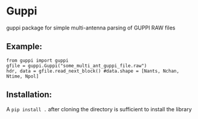 # Guppi

guppi package for simple multi-antenna parsing of GUPPI RAW files

## Example:

```
from guppi import guppi
gfile = guppi.Guppi("some_multi_ant_guppi_file.raw")
hdr, data = gfile.read_next_block() #data.shape = [Nants, Nchan, Ntime, Npol]
```

## Installation:
A `pip install .` after cloning the directory is sufficient to install the library
